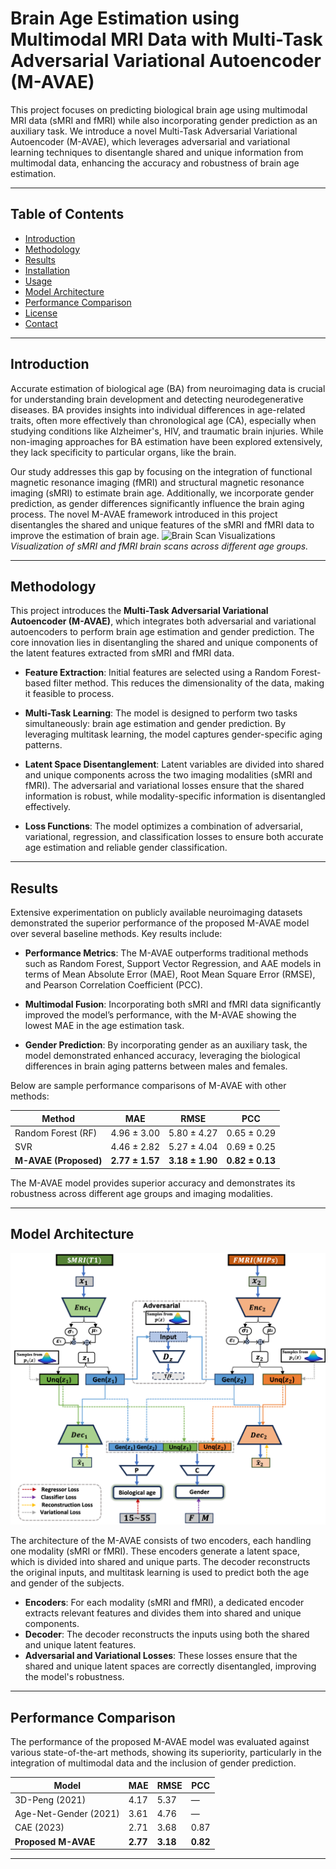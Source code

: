 # **Brain Age Estimation using Multimodal MRI Data with Multi-Task Adversarial Variational Autoencoder (M-AVAE)**

This project focuses on predicting biological brain age using multimodal MRI data (sMRI and fMRI) while also incorporating gender prediction as an auxiliary task. We introduce a novel Multi-Task Adversarial Variational Autoencoder (M-AVAE), which leverages adversarial and variational learning techniques to disentangle shared and unique information from multimodal data, enhancing the accuracy and robustness of brain age estimation.

---

## **Table of Contents**
- [Introduction](#introduction)
- [Methodology](#methodology)
- [Results](#results)
- [Installation](#installation)
- [Usage](#usage)
- [Model Architecture](#model-architecture)
- [Performance Comparison](#performance-comparison)
- [License](#license)
- [Contact](#contact)

---

## **Introduction**

Accurate estimation of biological age (BA) from neuroimaging data is crucial for understanding brain development and detecting neurodegenerative diseases. BA provides insights into individual differences in age-related traits, often more effectively than chronological age (CA), especially when studying conditions like Alzheimer's, HIV, and traumatic brain injuries. While non-imaging approaches for BA estimation have been explored extensively, they lack specificity to particular organs, like the brain.

Our study addresses this gap by focusing on the integration of functional magnetic resonance imaging (fMRI) and structural magnetic resonance imaging (sMRI) to estimate brain age. Additionally, we incorporate gender prediction, as gender differences significantly influence the brain aging process. The novel M-AVAE framework introduced in this project disentangles the shared and unique features of the sMRI and fMRI data to improve the estimation of brain age.
![Brain Scan Visualizations](images/visual_sMRI_fMRI.png)
*Visualization of sMRI and fMRI brain scans across different age groups.*

---

## **Methodology**

This project introduces the **Multi-Task Adversarial Variational Autoencoder (M-AVAE)**, which integrates both adversarial and variational autoencoders to perform brain age estimation and gender prediction. The core innovation lies in disentangling the shared and unique components of the latent features extracted from sMRI and fMRI data.

- **Feature Extraction**: Initial features are selected using a Random Forest-based filter method. This reduces the dimensionality of the data, making it feasible to process.
  
- **Multi-Task Learning**: The model is designed to perform two tasks simultaneously: brain age estimation and gender prediction. By leveraging multitask learning, the model captures gender-specific aging patterns.
  
- **Latent Space Disentanglement**: Latent variables are divided into shared and unique components across the two imaging modalities (sMRI and fMRI). The adversarial and variational losses ensure that the shared information is robust, while modality-specific information is disentangled effectively.
  
- **Loss Functions**: The model optimizes a combination of adversarial, variational, regression, and classification losses to ensure both accurate age estimation and reliable gender classification.

---

## **Results**

Extensive experimentation on publicly available neuroimaging datasets demonstrated the superior performance of the proposed M-AVAE model over several baseline methods. Key results include:

- **Performance Metrics**: The M-AVAE outperforms traditional methods such as Random Forest, Support Vector Regression, and AAE models in terms of Mean Absolute Error (MAE), Root Mean Square Error (RMSE), and Pearson Correlation Coefficient (PCC).
  
- **Multimodal Fusion**: Incorporating both sMRI and fMRI data significantly improved the model’s performance, with the M-AVAE showing the lowest MAE in the age estimation task.

- **Gender Prediction**: By incorporating gender as an auxiliary task, the model demonstrated enhanced accuracy, leveraging the biological differences in brain aging patterns between males and females.

Below are sample performance comparisons of M-AVAE with other methods:

| **Method**   | **MAE**   | **RMSE**  | **PCC**   |
|--------------|-----------|-----------|-----------|
| Random Forest (RF)   | 4.96 ± 3.00 | 5.80 ± 4.27 | 0.65 ± 0.29 |
| SVR   | 4.46 ± 2.82 | 5.27 ± 4.04 | 0.69 ± 0.25 |
| **M-AVAE (Proposed)**  | **2.77 ± 1.57** | **3.18 ± 1.90** | **0.82 ± 0.13** |

The M-AVAE model provides superior accuracy and demonstrates its robustness across different age groups and imaging modalities.

---

## **Model Architecture**

![M-AVAE Architecture](images/model.png)

The architecture of the M-AVAE consists of two encoders, each handling one modality (sMRI or fMRI). These encoders generate a latent space, which is divided into shared and unique parts. The decoder reconstructs the original inputs, and multitask learning is used to predict both the age and gender of the subjects.

- **Encoders**: For each modality (sMRI and fMRI), a dedicated encoder extracts relevant features and divides them into shared and unique components.
- **Decoder**: The decoder reconstructs the inputs using both the shared and unique latent features.
- **Adversarial and Variational Losses**: These losses ensure that the shared and unique latent spaces are correctly disentangled, improving the model's robustness.

---

## **Performance Comparison**

The performance of the proposed M-AVAE model was evaluated against various state-of-the-art methods, showing its superiority, particularly in the integration of multimodal data and the inclusion of gender prediction.

| **Model**                  | **MAE** | **RMSE** | **PCC** |
|----------------------------|---------|----------|---------|
| 3D-Peng (2021)              | 4.17    | 5.37     | —       |
| Age-Net-Gender (2021)       | 3.61    | 4.76     | —       |
| CAE (2023)                  | 2.71    | 3.68     | 0.87    |
| **Proposed M-AVAE**         | **2.77** | **3.18** | **0.82** |

---



